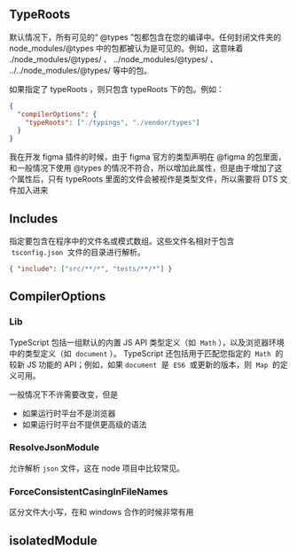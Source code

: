 ## TypeRoots

默认情况下，所有可见的“ @types ”包都包含在您的编译中。任何封闭文件夹的 node_modules/@types 中的包都被认为是可见的。例如，这意味着 ./node_modules/@types/ 、 ../node_modules/@types/ 、 ../../node_modules/@types/ 等中的包。

如果指定了 typeRoots ，则只包含 typeRoots 下的包。例如：

```json
{
  "compilerOptions": {
    "typeRoots": ["./typings", "./vendor/types"]
  }
}
```

我在开发 figma 插件的时候，由于 figma 官方的类型声明在 @figma 的包里面，和一般情况下使用 @types 的情况不符合，所以增加此属性，但是由于增加了这个属性后，只有 typeRoots 里面的文件会被视作是类型文件，所以需要将 DTS 文件加入进来

## Includes

指定要包含在程序中的文件名或模式数组。这些文件名相对于包含  `tsconfig.json`  文件的目录进行解析。

```json
{ "include": ["src/**/*", "tests/**/*"] }
```

## CompilerOptions

### Lib

TypeScript 包括一组默认的内置 JS API 类型定义（如  `Math` ），以及浏览器环境中的类型定义（如  `document` ）。 TypeScript 还包括用于匹配您指定的  `Math`  的较新 JS 功能的 API；例如，如果 `document`  是  `ES6`  或更新的版本，则  `Map`  的定义可用。

一般情况下不许需要改变，但是

- 如果运行时平台不是浏览器
- 如果运行时平台不提供更高级的语法

### ResolveJsonModule

允许解析 `json` 文件，这在 node 项目中比较常见。

### ForceConsistentCasingInFileNames

区分文件大小写，在和 windows 合作的时候非常有用

## isolatedModule
